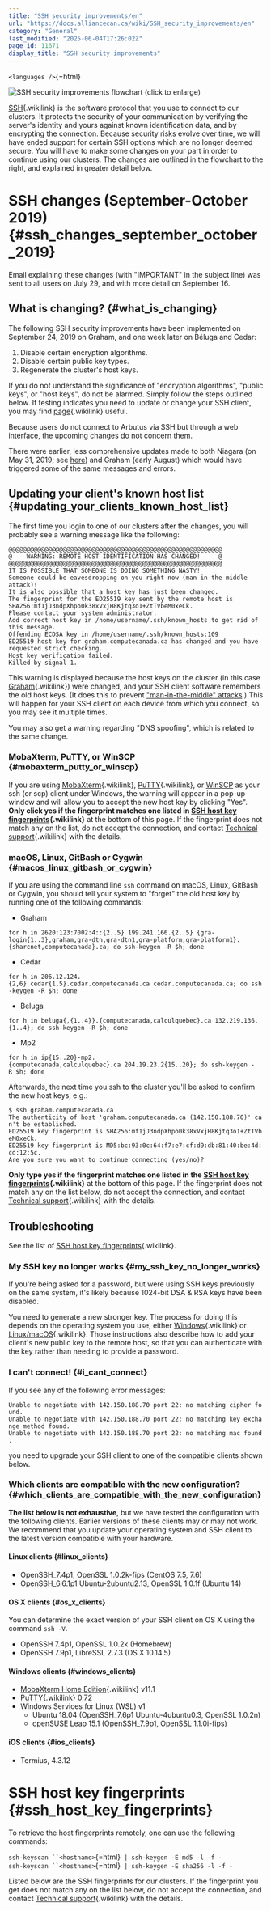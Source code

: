 ```yaml
---
title: "SSH security improvements/en"
url: "https://docs.alliancecan.ca/wiki/SSH_security_improvements/en"
category: "General"
last_modified: "2025-06-04T17:26:02Z"
page_id: 11671
display_title: "SSH security improvements"
---
```


`<languages />`{=html}

![SSH security improvements flowchart (click to enlarge)](https://docs.alliancecan.ca/FINAL_Flowchart_SSHD_changes_-_Summer_2019_-_v1.4_-_Copy.jpg "SSH security improvements flowchart (click to enlarge)")

[SSH](https://docs.alliancecan.ca/SSH "SSH"){.wikilink} is the software protocol that you use to connect to our clusters. It protects the security of your communication by verifying the server's identity and yours against known identification data, and by encrypting the connection. Because security risks evolve over time, we will have ended support for certain SSH options which are no longer deemed secure. You will have to make some changes on your part in order to continue using our clusters. The changes are outlined in the flowchart to the right, and explained in greater detail below.

# SSH changes (September-October 2019) {#ssh_changes_september_october_2019}

Email explaining these changes (with \"IMPORTANT\" in the subject line) was sent to all users on July 29, and with more detail on September 16.

## What is changing? {#what_is_changing}

The following SSH security improvements have been implemented on September 24, 2019 on Graham, and one week later on Béluga and Cedar:

1.  Disable certain encryption algorithms.
2.  Disable certain public key types.
3.  Regenerate the cluster\'s host keys.

If you do not understand the significance of \"encryption algorithms\", \"public keys\", or \"host keys\", do not be alarmed. Simply follow the steps outlined below. If testing indicates you need to update or change your SSH client, you may find [ page](https://docs.alliancecan.ca/SSH " page"){.wikilink} useful.

Because users do not connect to Arbutus via SSH but through a web interface, the upcoming changes do not concern them.

There were earlier, less comprehensive updates made to both Niagara (on May 31, 2019; see [here](https://docs.scinet.utoronto.ca/index.php/SSH_Changes_in_May_2019)) and Graham (early August) which would have triggered some of the same messages and errors.

## Updating your client\'s known host list {#updating_your_clients_known_host_list}

The first time you login to one of our clusters after the changes, you will probably see a warning message like the following:

    @@@@@@@@@@@@@@@@@@@@@@@@@@@@@@@@@@@@@@@@@@@@@@@@@@@@@@@@@@@
    @    WARNING: REMOTE HOST IDENTIFICATION HAS CHANGED!     @
    @@@@@@@@@@@@@@@@@@@@@@@@@@@@@@@@@@@@@@@@@@@@@@@@@@@@@@@@@@@
    IT IS POSSIBLE THAT SOMEONE IS DOING SOMETHING NASTY!
    Someone could be eavesdropping on you right now (man-in-the-middle attack)!
    It is also possible that a host key has just been changed.
    The fingerprint for the ED25519 key sent by the remote host is
    SHA256:mf1jJ3ndpXhpo0k38xVxjH8Kjtq3o1+ZtTVbeM0xeCk.
    Please contact your system administrator.
    Add correct host key in /home/username/.ssh/known_hosts to get rid of this message.
    Offending ECDSA key in /home/username/.ssh/known_hosts:109
    ED25519 host key for graham.computecanada.ca has changed and you have requested strict checking.
    Host key verification failed.
    Killed by signal 1.

This warning is displayed because the host keys on the cluster (in this case [Graham](https://docs.alliancecan.ca/Graham "Graham"){.wikilink}) were changed, and your SSH client software remembers the old host keys. (It does this to prevent [\"man-in-the-middle\" attacks](https://en.wikipedia.org/wiki/Man-in-the-middle_attack).) This will happen for your SSH client on each device from which you connect, so you may see it multiple times.

You may also get a warning regarding \"DNS spoofing\", which is related to the same change.

### MobaXterm, PuTTY, or WinSCP {#mobaxterm_putty_or_winscp}

If you are using [MobaXterm](https://docs.alliancecan.ca/Connecting_with_MobaXTerm "MobaXterm"){.wikilink}, [PuTTY](https://docs.alliancecan.ca/Connecting_with_PuTTY "PuTTY"){.wikilink}, or [WinSCP](https://winscp.net/eng/download.php) as your ssh (or scp) client under Windows, the warning will appear in a pop-up window and will allow you to accept the new host key by clicking \"Yes\". **Only click yes if the fingerprint matches one listed in [SSH host key fingerprints](https://docs.alliancecan.ca/SSH_changes#SSH_host_key_fingerprints "SSH host key fingerprints"){.wikilink}** at the bottom of this page. If the fingerprint does not match any on the list, do not accept the connection, and contact [Technical support](https://docs.alliancecan.ca/Technical_support "Technical support"){.wikilink} with the details.

### macOS, Linux, GitBash or Cygwin {#macos_linux_gitbash_or_cygwin}

If you are using the command line `ssh` command on macOS, Linux, GitBash or Cygwin, you should tell your system to \"forget\" the old host key by running one of the following commands:

- Graham

`for h in 2620:123:7002:4::{2..5} 199.241.166.{2..5} {gra-login{1..3},graham,gra-dtn,gra-dtn1,gra-platform,gra-platform1}.{sharcnet,computecanada}.ca; do ssh-keygen -R $h; done`

- Cedar

`for h in 206.12.124.{2,6} cedar{1,5}.cedar.computecanada.ca cedar.computecanada.ca; do ssh-keygen -R $h; done`

- Beluga

`for h in beluga{,{1..4}}.{computecanada,calculquebec}.ca 132.219.136.{1..4}; do ssh-keygen -R $h; done`

- Mp2

`for h in ip{15..20}-mp2.{computecanada,calculquebec}.ca 204.19.23.2{15..20}; do ssh-keygen -R $h; done`

Afterwards, the next time you ssh to the cluster you\'ll be asked to confirm the new host keys, e.g.:

`$ ssh graham.computecanada.ca`\
`The authenticity of host 'graham.computecanada.ca (142.150.188.70)' can't be established.`\
`ED25519 key fingerprint is SHA256:mf1jJ3ndpXhpo0k38xVxjH8Kjtq3o1+ZtTVbeM0xeCk.`\
`ED25519 key fingerprint is MD5:bc:93:0c:64:f7:e7:cf:d9:db:81:40:be:4d:cd:12:5c.`\
`Are you sure you want to continue connecting (yes/no)? `

**Only type yes if the fingerprint matches one listed in the [SSH host key fingerprints](https://docs.alliancecan.ca/SSH_changes#SSH_host_key_fingerprints "SSH host key fingerprints"){.wikilink}** at the bottom of this page. If the fingerprint does not match any on the list below, do not accept the connection, and contact [Technical support](https://docs.alliancecan.ca/Technical_support "Technical support"){.wikilink} with the details.

## Troubleshooting

See the list of [SSH host key fingerprints](https://docs.alliancecan.ca/SSH_changes#SSH_host_key_fingerprints "SSH host key fingerprints"){.wikilink}.

### My SSH key no longer works {#my_ssh_key_no_longer_works}

If you\'re being asked for a password, but were using SSH keys previously on the same system, it\'s likely because 1024-bit DSA & RSA keys have been disabled.

You need to generate a new stronger key. The process for doing this depends on the operating system you use, either [Windows](https://docs.alliancecan.ca/Generating_SSH_keys_in_Windows "Windows"){.wikilink} or [Linux/macOS](https://docs.alliancecan.ca/Using_SSH_keys_in_Linux "Linux/macOS"){.wikilink}. Those instructions also describe how to add your client\'s new public key to the remote host, so that you can authenticate with the key rather than needing to provide a password.

### I can\'t connect! {#i_cant_connect}

If you see any of the following error messages:

`Unable to negotiate with 142.150.188.70 port 22: no matching cipher found.`\
`Unable to negotiate with 142.150.188.70 port 22: no matching key exchange method found.`\
`Unable to negotiate with 142.150.188.70 port 22: no matching mac found.`

you need to upgrade your SSH client to one of the compatible clients shown below.

### Which clients are compatible with the new configuration? {#which_clients_are_compatible_with_the_new_configuration}

**The list below is not exhaustive**, but we have tested the configuration with the following clients. Earlier versions of these clients may or may not work. We recommend that you update your operating system and SSH client to the latest version compatible with your hardware.

#### Linux clients {#linux_clients}

- OpenSSH_7.4p1, OpenSSL 1.0.2k-fips (CentOS 7.5, 7.6)
- OpenSSH_6.6.1p1 Ubuntu-2ubuntu2.13, OpenSSL 1.0.1f (Ubuntu 14)

#### OS X clients {#os_x_clients}

You can determine the exact version of your SSH client on OS X using the command `ssh -V`.

- OpenSSH 7.4p1, OpenSSL 1.0.2k (Homebrew)
- OpenSSH 7.9p1, LibreSSL 2.7.3 (OS X 10.14.5)

#### Windows clients {#windows_clients}

- [MobaXterm Home Edition](https://docs.alliancecan.ca/Connecting_with_MobaXTerm "MobaXterm Home Edition"){.wikilink} v11.1
- [PuTTY](https://docs.alliancecan.ca/Connecting_with_PuTTY "PuTTY"){.wikilink} 0.72
- Windows Services for Linux (WSL) v1
  - Ubuntu 18.04 (OpenSSH_7.6p1 Ubuntu-4ubuntu0.3, OpenSSL 1.0.2n)
  - openSUSE Leap 15.1 (OpenSSH_7.9p1, OpenSSL 1.1.0i-fips)

#### iOS clients {#ios_clients}

- Termius, 4.3.12

# SSH host key fingerprints {#ssh_host_key_fingerprints}

To retrieve the host fingerprints remotely, one can use the following commands:

`ssh-keyscan ``<hostname>`{=html}` | ssh-keygen -E md5 -l -f -`\
`ssh-keyscan ``<hostname>`{=html}` | ssh-keygen -E sha256 -l -f -`

Listed below are the SSH fingerprints for our clusters. If the fingerprint you get does not match any on the list below, do not accept the connection, and contact [Technical support](https://docs.alliancecan.ca/Technical_support "Technical support"){.wikilink} with the details.
